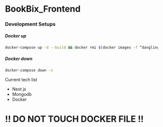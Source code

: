 # BookBix_Frontend

### Development Setups

##### Docker up

```bash
docker-compose up -d --build && docker rmi $(docker images -f “dangling=true” -q)
```

##### Docker down

```bash
docker-compose down -v
```

Current tech list

- Nest js
- Mongodb
- Docker

# !! DO NOT TOUCH DOCKER FILE !!
